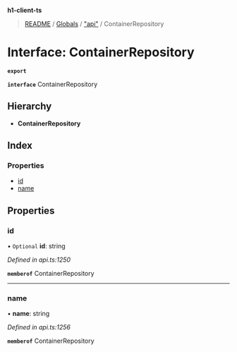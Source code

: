 **h1-client-ts**

> [README](../README.md) / [Globals](../globals.md) / ["api"](../modules/_api_.md) / ContainerRepository

# Interface: ContainerRepository

**`export`** 

**`interface`** ContainerRepository

## Hierarchy

* **ContainerRepository**

## Index

### Properties

* [id](_api_.containerrepository.md#id)
* [name](_api_.containerrepository.md#name)

## Properties

### id

• `Optional` **id**: string

*Defined in api.ts:1250*

**`memberof`** ContainerRepository

___

### name

•  **name**: string

*Defined in api.ts:1256*

**`memberof`** ContainerRepository

